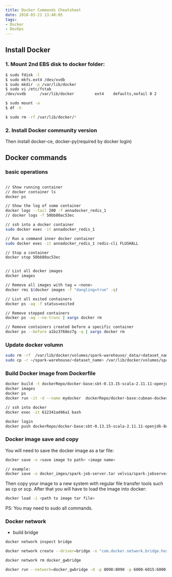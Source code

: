 ```yaml
---
title: Docker Commands Cheatsheet
date: 2018-03-21 13:48:05
tags:
- Docker
- DevOps
---
```


## Install Docker

### 1. Mount 2nd EBS disk to docker folder:

```sh
$ sudo fdisk -l
$ sudo mkfs.ext4 /dev/xvdb
$ sudo mkdir -p /var/lib/docker
$ sudo vi /etc/fstab
/dev/xvdb      /var/lib/docker         ext4    defaults,nofail 0 2

$ sudo mount -a
$ df -h

$ sudo rm -rf /var/lib/docker/*

```

### 2. Install Docker community version

Then install docker-ce, docker-py(required by docker login)


## Docker commands

### basic operations

```sh

// Show running container
// docker container ls
docker ps

// Show the log of some container
docker logs --tail 200 -f annadocker_redis_1
// docker logs -f 50bb80ac53ec

// ssh into a docker container
sudo docker exec -it annadocker_redis_1

// Run a command inner docker container
sudo docker exec -it annadocker_redis_1 redis-cli FLUSHALL

// Stop a container
docker stop 50bb80ac53ec


// List all docker images
docker images

// Remove all images with tag = <none>
docker rmi $(docker images -f "dangling=true" -q)

// List all exited containers
docker ps -aq -f status=exited

// Remove stopped containers
docker ps -aq --no-trunc | xargs docker rm

// Remove containers created before a specific container
docker ps --before a1bz3768ez7g -q | xargs docker rm

```
<!-- more -->

### Update docker volumn

```sh
sudo rm -rf  /var/lib/docker/volumes/spark-warehouse/_data/<dataset_name>
sudo cp -r ~/spark-warehouse/<dataset_name> /var/lib/docker/volumes/spark-warehouse/_data/
```

### Build Docker image from Dockerfile

```sh
docker build -t dockerRepo/docker-base:sbt-0.13.15-scala-2.11.11-openjdk-8u151 .
docker images
docker ps
docker run -it -d --name mydocker  dockerRepo/docker-base:cubean-docker bash

// ssh into docker
docker exec -it 612341ad46a1 bash

docker login
docker push dockerRepo/docker-base:sbt-0.13.15-scala-2.11.11-openjdk-8u151
```

### Docker image save and copy

You will need to save the docker image as a tar file:

```sh
docker save -o <save image to path> <image name>

// example:
docker save -o docker_imges/spark-job-server.tar velvia/spark-jobserver:0.8.0-SNAPSHOT.mesos-1.0.0.spark-2.2.0.scala-2.11.jdk-8-jdk
```

Then copy your image to a new system with regular file transfer tools such as cp or scp. After that you will have to load the image into docker:

```sh
docker load -i <path to image tar file>
```

PS: You may need to sudo all commands.

### Docker network

- build bridge

```sh
docker network inspect bridge

docker network create --driver=bridge -o "com.docker.network.bridge.host_binding_ipv4"="172.31.16.240" -o "com.docker.network.bridge.default_bridge"="true" -o "com.docker.network.bridge.enable_icc"="true" docker_gwbridge

docker network rm docker_gwbridge

docker run --network=docker_gwbridge -d -p 8090:8090 -p 6000-6015:6000-6015 -e SPARK_MASTER=spark://172.31.21.233:7077 velvia/spark-jobserver:0.8.0-SNAPSHOT.mesos-1.0.0.spark-2.2.0.scala-2.11.jdk-8-jdk
```
